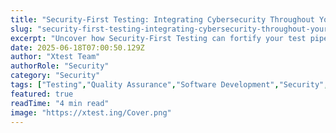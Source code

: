```yaml
---
title: "Security-First Testing: Integrating Cybersecurity Throughout Your Test Pipeline: Best Practices and Real-World Examples"
slug: "security-first-testing-integrating-cybersecurity-throughout-your-test-pipeline-best-practices-and-real-world-examples"
excerpt: "Uncover how Security-First Testing can fortify your test pipeline against cyber threats. Learn to seamlessly integrate cybersecurity into every stage of your testing process, reducing vulnerabilities and ensuring data integrity. Dont wait for a breach—stay ahead with proactive security measures!"
date: 2025-06-18T07:00:50.129Z
author: "Xtest Team"
authorRole: "Security"
category: "Security"
tags: ["Testing","Quality Assurance","Software Development","Security","Vulnerability"]
featured: true
readTime: "4 min read"
image: "https://xtest.ing/Cover.png"
---
```


